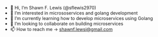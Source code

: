 - 👋 Hi, I’m Shawn F. Lewis (@sflewis2970)
- 👀 I’m interested in micrososervices and golang development
- 🌱 I’m currently learning how to develop microservices using Golang
- 💞️ I’m looking to collaborate on building microservices
- 📫 How to reach me -> shawnf.lewsi@gmail.com

<!---
sflewis2970/sflewis2970 is a ✨ special ✨ repository because its `README.md` (this file) appears on your GitHub profile.
You can click the Preview link to take a look at your changes.
--->
